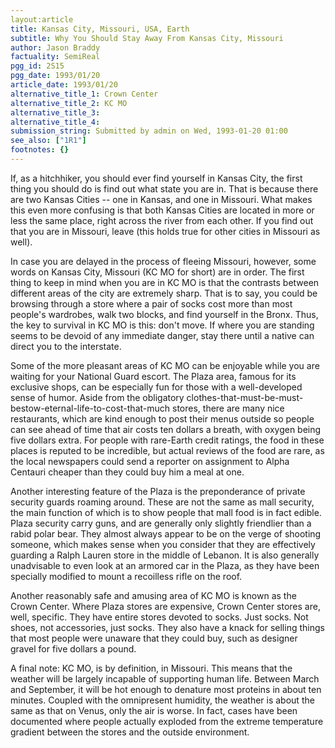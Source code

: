 ```yaml
---
layout:article
title: Kansas City, Missouri, USA, Earth
subtitle: Why You Should Stay Away From Kansas City, Missouri
author: Jason Braddy
factuality: SemiReal
pgg_id: 2S15
pgg_date: 1993/01/20
article_date: 1993/01/20
alternative_title_1: Crown Center
alternative_title_2: KC MO
alternative_title_3: 
alternative_title_4: 
submission_string: Submitted by admin on Wed, 1993-01-20 01:00
see_also: ["1R1"]
footnotes: {}
---
```

<div>
<p>If, as a hitchhiker, you should ever find yourself in Kansas City, the first thing you should do is find out what state you are in. That is because there are two Kansas Cities -- one in Kansas, and one in Missouri. What makes this even more confusing is that both Kansas Cities are located in more or less the same place, right across the river from each other. If you find out that you are in Missouri, leave (this holds true for other cities in Missouri as well).</p>
<p>In case you are delayed in the process of fleeing Missouri, however, some words on Kansas City, Missouri (KC MO for short) are in order. The first thing to keep in mind when you are in KC MO is that the contrasts between different areas of the city are extremely sharp. That is to say, you could be browsing through a store where a pair of socks cost more than most people's wardrobes, walk two blocks, and find yourself in the Bronx. Thus, the key to survival in KC MO is this: don't move. If where you are standing seems to be devoid of any immediate danger, stay there until a native can direct you to the interstate.</p>
<p>Some of the more pleasant areas of KC MO can be enjoyable while you are waiting for your National Guard escort. The Plaza area, famous for its exclusive shops, can be especially fun for those with a well-developed sense of humor. Aside from the obligatory clothes-that-must-be-must- bestow-eternal-life-to-cost-that-much stores, there are many nice restaurants, which are kind enough to post their menus outside so people can see ahead of time that air costs ten dollars a breath, with oxygen being five dollars extra. For people with rare-Earth credit ratings, the food in these places is reputed to be incredible, but actual reviews of the food are rare, as the local newspapers could send a reporter on assignment to Alpha Centauri cheaper than they could buy him a meal at one.</p>
<p>Another interesting feature of the Plaza is the preponderance of private security guards roaming around. These are not the same as mall security, the main function of which is to show people that mall food is in fact edible. Plaza security carry guns, and are generally only slightly friendlier than a rabid polar bear. They almost always appear to be on the verge of shooting someone, which makes sense when you consider that they are effectively guarding a Ralph Lauren store in the middle of Lebanon. It is also generally unadvisable to even look at an armored car in the Plaza, as they have been specially modified to mount a recoilless rifle on the roof.</p>
<p>Another reasonably safe and amusing area of KC MO is known as the Crown Center. Where Plaza stores are expensive, Crown Center stores are, well, specific. They have entire stores devoted to socks. Just socks. Not shoes, not accessories, just socks. They also have a knack for selling things that most people were unaware that they could buy, such as designer gravel for five dollars a pound.</p>
<p>A final note: KC MO, is by definition, in Missouri. This means that the weather will be largely incapable of supporting human life. Between March and September, it will be hot enough to denature most proteins in about ten minutes. Coupled with the omnipresent humidity, the weather is about the same as that on Venus, only the air is worse. In fact, cases have been documented where people actually exploded from the extreme temperature gradient between the stores and the outside environment.</p>
</div>
